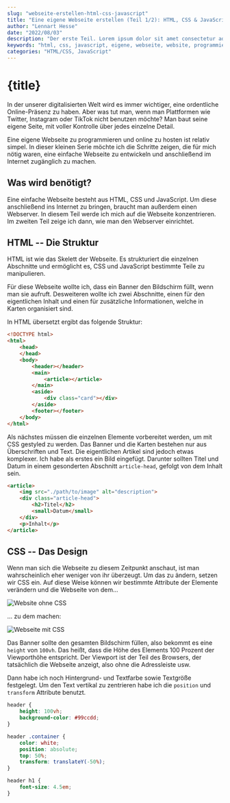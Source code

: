 ```yaml
---
slug: "webseite-erstellen-html-css-javascript"
title: "Eine eigene Webseite erstellen (Teil 1/2): HTML, CSS & JavaScript"
author: "Lennart Hesse"
date: "2022/08/03"
description: "Der erste Teil. Lorem ipsum dolor sit amet consectetur adipisicing elit. Quibusdam totam quo optio consectetur aliquam facilis, quasi minus voluptatem assumenda in cum amet? Eaque praesentium dolores alias, distinctio obcaecati ratione dolor?"
keywords: "html, css, javascript, eigene, webseite, website, programmieren, erstellen"
categories: "HTML/CSS, JavaScript"
---
```


# {title}

In der unserer digitalisierten Welt wird es immer wichtiger, eine ordentliche Online-Präsenz zu haben. Aber was tut man, wenn man Plattformen wie Twitter, Instagram oder TikTok nicht benutzen möchte? Man baut seine eigene Seite, mit voller Kontrolle über jedes einzelne Detail.

Eine eigene Webseite zu programmieren und online zu hosten ist relativ simpel. In dieser kleinen Serie möchte ich die Schritte zeigen, die für mich nötig waren, eine einfache Webseite zu entwickeln und anschließend im Internet zugänglich zu machen.

## Was wird benötigt?

Eine einfache Webseite besteht aus HTML, CSS und JavaScript. Um diese anschließend ins Internet zu bringen, braucht man außerdem einen Webserver. In diesem Teil werde ich mich auf die Webseite konzentrieren. Im zweiten Teil zeige ich dann, wie man den Webserver einrichtet.

## HTML -- Die Struktur

HTML ist wie das Skelett der Webseite. Es strukturiert die einzelnen Abschnitte und ermöglicht es, CSS und JavaScript bestimmte Teile zu manipulieren.

Für diese Webseite wollte ich, dass ein Banner den Bildschirm füllt, wenn man sie aufruft. Desweiteren wollte ich zwei Abschnitte, einen für den eigentlichen Inhalt und einen für zusätzliche Informationen, welche in Karten organisiert sind.

In HTML übersetzt ergibt das folgende Struktur:

```html
<!DOCTYPE html>
<html>
    <head>
    </head>
    <body>
        <header></header>
        <main>
            <article></article>
        </main>
        <aside>
            <div class="card"></div>
        </aside>
        <footer></footer>
    </body>
</html>
```

Als nächstes müssen die einzelnen Elemente vorbereitet werden, um mit CSS gestyled zu werden. Das Banner und die Karten bestehen nur aus Überschriften und Text. Die eigentlichen Artikel sind jedoch etwas komplexer. Ich habe als erstes ein Bild eingefügt. Darunter sollten Titel und Datum in einem gesonderten Abschnitt `article-head`, gefolgt von dem Inhalt sein.

```html
<article>
    <img src="./path/to/image" alt="description">
    <div class="article-head">
        <h2>Titel</h2>
        <small>Datum</small>
    </div>
    <p>Inhalt</p>
</article>
```

## CSS -- Das Design

Wenn man sich die Webseite zu diesem Zeitpunkt anschaut, ist man wahrscheinlich eher weniger von ihr überzeugt. Um das zu ändern, setzen wir CSS ein. Auf diese Weise können wir bestimmte Attribute der Elemente verändern und die Webseite von dem...

![Website ohne CSS](/media/posts/{slug}/before.png)

... zu dem machen:

![Webseite mit CSS](/media/posts/{slug}/after.png)

Das Banner sollte den gesamten Bildschirm füllen, also bekommt es eine `height` von `100vh`. Das heißt, dass die Höhe des Elements 100 Prozent der Viewporthöhe entspricht. Der Viewport ist der Teil des Browsers, der tatsächlich die Webseite anzeigt, also ohne die Adressleiste usw.

Dann habe ich noch Hintergrund- und Textfarbe sowie Textgröße festgelegt. Um den Text vertikal zu zentrieren habe ich die `position` und `transform` Attribute benutzt.

```css
header {
    height: 100vh;
    background-color: #99ccdd;
}

header .container {
    color: white;
    position: absolute;
    top: 50%;
    transform: translateY(-50%);
}

header h1 {
    font-size: 4.5em;
}
```

